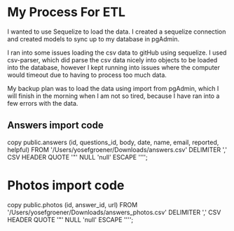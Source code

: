 # My Process For ETL

I wanted to use Sequelize to load the data.
I created a sequelize connection and created models to sync up to my database in pgAdmin.

I ran into some issues loading the csv data to gitHub using sequelize. I used csv-parser, which did parse the csv data nicely into objects to be loaded into the database, however I kept running into issues where the computer would timeout due to having to process too much data.

My backup plan was to load the data using import from pgAdmin, which I will finish in the morning when I am not so tired, because I have ran into a few errors with the data.

## Answers import code

copy public.answers (id, questions_id, body, date, name, email, reported, helpful) FROM '/Users/yosefgroener/Downloads/answers.csv' DELIMITER ',' CSV HEADER QUOTE '\"' NULL 'null' ESCAPE '''';

# Photos import code

copy public.photos (id, answer_id, url) FROM '/Users/yosefgroener/Downloads/answers_photos.csv' DELIMITER ',' CSV HEADER QUOTE '\"' NULL 'null' ESCAPE '''';